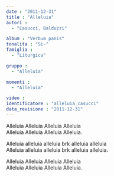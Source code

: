 ```yaml
---
date : "2011-12-31"
title : "Alleluia"
autori : 
  - "Casucci, Balduzzi"

album : "Verbum panis"
tonalita : "Si-"
famiglia : 
  - "Liturgica"

gruppo : 
  - "Alleluia"

momenti : 
  - "Alleluia"

video : 
identificatore : "alleluia_casucci"
data_revisione : "2011-12-31"
---
```

  
  
  
Alleluia Alleluia Alleluia Alleluia   
Alleluia Alleluia Alleluia   Alleluia.  
  
  
  
 Alleluia alleluia alleluia brk alleluia alleluia    
 Alleluia alleluia alleluia brk alleluia alleluia.      
  
  
  
Alleluia Alleluia Alleluia   Alleluia     
Alleluia Alleluia Alleluia   Alleluia.  
  
  
  
